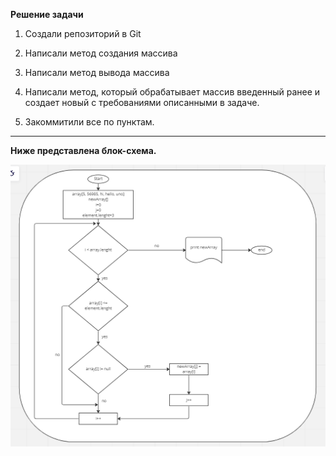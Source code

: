 **Решение задачи**

1. Создали репозиторий в Git

2. Написали метод создания массива

3. Написали метод вывода массива

4. Написали метод, который обрабатывает массив 
введенный ранее и создает новый с требованиями описанными в задаче.

5. Закоммитили все по пунктам.

___________________________
**Ниже представлена блок-схема.**

![Блок-схема решения](scheme.png)